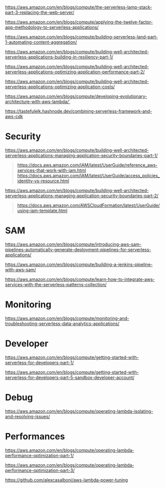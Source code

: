 https://aws.amazon.com/en/blogs/compute/the-serverless-lamp-stack-part-3-replacing-the-web-server/

https://aws.amazon.com/en/blogs/compute/applying-the-twelve-factor-app-methodology-to-serverless-applications/

https://aws.amazon.com/en/blogs/compute/building-serverless-land-part-1-automating-content-aggregation/

https://aws.amazon.com/en/blogs/compute/building-well-architected-serverless-applications-building-in-resiliency-part-1/

https://aws.amazon.com/en/blogs/compute/building-well-architected-serverless-applications-optimizing-application-performance-part-2/

https://aws.amazon.com/en/blogs/compute/building-well-architected-serverless-applications-optimizing-application-costs/

https://aws.amazon.com/en/blogs/compute/developing-evolutionary-architecture-with-aws-lambda/`

https://tastefulelk.hashnode.dev/combining-serverless-framework-and-aws-cdk

# Security
https://aws.amazon.com/en/blogs/compute/building-well-architected-serverless-applications-managing-application-security-boundaries-part-1/
> https://docs.aws.amazon.com/IAM/latest/UserGuide/reference_aws-services-that-work-with-iam.html
> https://docs.aws.amazon.com/IAM/latest/UserGuide/access_policies_identity-vs-resource.html

https://aws.amazon.com/en/blogs/compute/building-well-architected-serverless-applications-managing-application-security-boundaries-part-2/
> https://docs.aws.amazon.com/AWSCloudFormation/latest/UserGuide/using-iam-template.html

# SAM

https://aws.amazon.com/en/blogs/compute/introducing-aws-sam-pipelines-automatically-generate-deployment-pipelines-for-serverless-applications/

https://aws.amazon.com/en/blogs/compute/building-a-jenkins-pipeline-with-aws-sam/

https://aws.amazon.com/en/blogs/compute/learn-how-to-integrate-aws-services-with-the-serverless-patterns-collection/

# Monitoring
https://aws.amazon.com/en/blogs/compute/monitoring-and-troubleshooting-serverless-data-analytics-applications/

# Developer
https://aws.amazon.com/en/blogs/compute/getting-started-with-serverless-for-developers-part-1/

https://aws.amazon.com/en/blogs/compute/getting-started-with-serverless-for-developers-part-5-sandbox-developer-account/

# Debug
https://aws.amazon.com/en/blogs/compute/operating-lambda-isolating-and-resolving-issues/

# Performances
https://aws.amazon.com/en/blogs/compute/operating-lambda-performance-optimization-part-1/

https://aws.amazon.com/en/blogs/compute/operating-lambda-performance-optimization-part-3/

https://github.com/alexcasalboni/aws-lambda-power-tuning